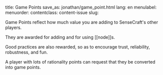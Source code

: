 title: Game Points
save_as: jonathan/game_point.html
lang: en
menulabel:
menuorder:
contentclass: content-issue
slug:

Game Points reflect how much value you are adding to SenseCraft's other players.

They are awarded for adding and for using [[node]]s.

Good practices are also rewarded, so as to encourage trust, reliability, robustness, and fun.

A player with lots of rationality points can request that they be converted into game points.